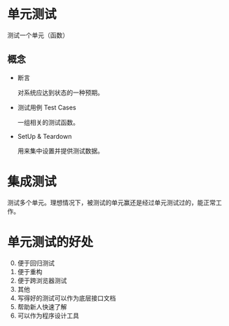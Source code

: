 # 单元测试

测试一个单元（函数）

## 概念

* 断言

  对系统应达到状态的一种预期。
  
* 测试用例 Test Cases

  一组相关的测试函数。
  
* SetUp & Teardown

  用来集中设置并提供测试数据。
  
# 集成测试

测试多个单元。理想情况下，被测试的单元赢还是经过单元测试过的，能正常工作。

# 单元测试的好处

0. 便于回归测试
0. 便于重构
0. 便于跨浏览器测试
0. 其他
  0. 写得好的测试可以作为底层接口文档
  0. 帮助新人快速了解
  0. 可以作为程序设计工具
  
